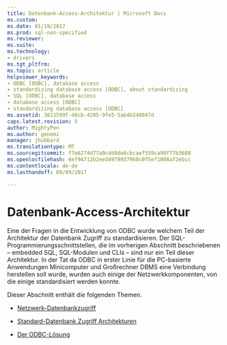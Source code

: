 ```yaml
---
title: Datenbank-Access-Architektur | Microsoft Docs
ms.custom: 
ms.date: 01/19/2017
ms.prod: sql-non-specified
ms.reviewer: 
ms.suite: 
ms.technology:
- drivers
ms.tgt_pltfrm: 
ms.topic: article
helpviewer_keywords:
- ODBC [ODBC], database access
- standardizing database access [ODBC], about standardizing
- SQL [ODBC], database access
- database access [ODBC]
- standardizing database access [ODBC]
ms.assetid: 3811599f-48cb-4205-9fe5-5ab4b240047d
caps.latest.revision: 5
author: MightyPen
ms.author: genemi
manager: jhubbard
ms.translationtype: MT
ms.sourcegitcommit: f7e6274d77a9cdd4de6cbcaef559ca99f77b3608
ms.openlocfilehash: 6ef94712b2ee34979937968c0f5ef1008af2ebcc
ms.contentlocale: de-de
ms.lasthandoff: 09/09/2017

---
```

# <a name="database-access-architecture"></a>Datenbank-Access-Architektur
Eine der Fragen in die Entwicklung von ODBC wurde welchem Teil der Architektur der Datenbank Zugriff zu standardisieren. Der SQL-Programmierungsschnittstellen, die im vorherigen Abschnitt beschriebenen – embedded SQL, SQL-Modulen und CLIs – sind nur ein Teil dieser Architektur. In der Tat da ODBC in erster Linie für die PC-basierte Anwendungen Minicomputer und Großrechner DBMS eine Verbindung herstellen soll wurde, wurden auch einige der Netzwerkkomponenten, von die einige standardisiert werden konnte.  
  
 Dieser Abschnitt enthält die folgenden Themen.  
  
-   [Netzwerk-Datenbankzugriff](../../odbc/reference/network-database-access.md)  
  
-   [Standard-Datenbank Zugriff Architekturen](../../odbc/reference/standard-database-access-architectures.md)  
  
-   [Der ODBC-Lösung](../../odbc/reference/the-odbc-solution.md)
